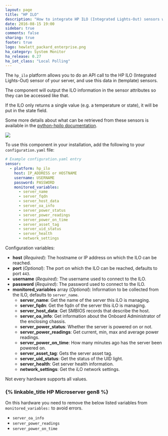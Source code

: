 ```yaml
---
layout: page
title: "HP ILO"
description: "How to integrate HP ILO (Integrated Lights-Out) sensors within Home Assistant."
date: 2016-08-15 19:00
sidebar: true
comments: false
sharing: true
footer: true
logo: hewlett_packard_enterprise.png
ha_category: System Monitor
ha_release: 0.27
ha_iot_class: "Local Polling"
---
```


The `hp_ilo` platform allows you to do an API call to the HP ILO (Integrated Lights-Out) sensor of your server, and use this data in (template) sensors.

The component will output the ILO information in the sensor attributes so they can be accessed like that. 

If the ILO only returns a single value (e.g. a temperature or state), it will be put in the state field.

Some more details about what can be retrieved from these sensors is available in the [python-hpilo documentation](http://pythonhosted.org/python-hpilo/).

<p class='img'>
  <img src='{{site_root}}/images/screenshots/hp_ilo.png' />
</p>


To use this component in your installation, add the following to your `configuration.yaml` file:

```yaml
# Example configuration.yaml entry
sensor:
  - platform: hp_ilo
    host: IP_ADDRESS or HOSTNAME
    username: USERNAME
    password: PASSWORD
    monitored_variables:
      - server_name
      - server_fqdn
      - server_host_data
      - server_oa_info
      - server_power_status
      - server_power_readings
      - server_power_on_time
      - server_asset_tag
      - server_uid_status
      - server_health
      - network_settings
```

Configuration variables:

- **host** (*Required*): The hostname or IP address on which the ILO can be reached.
- **port** (*Optional*): The port on which the ILO can be reached, defaults to port `443`.
- **username** (*Required*): The username used to connect to the ILO.
- **password** (*Required*): The password used to connect to the ILO.
- **monitored_variables** array (*Optional*): Information to be collected from the ILO, defaults to `server_name`.
  - **server_name**: Get the name of the server this iLO is managing.
  - **server_fqdn**: Get the fqdn of the server this iLO is managing.
  - **server_host_data**: Get SMBIOS records that describe the host.
  - **server_oa_info**: Get information about the Onboard Administrator of the enclosing chassis.
  - **server_power_status**: Whether the server is powered on or not.
  - **server_power_readings**: Get current, min, max and average power readings.
  - **server_power_on_time**: How many minutes ago has the server been powered on.
  - **server_asset_tag**: Gets the server asset tag.
  - **server_uid_status**: Get the status of the UID light.
  - **server_health**: Get server health information.
  - **network_settings**: Get the iLO network settings.

<p class='note warning'>
Not every hardware supports all values.
</p>

### {% linkable_title HP Microserver gen8 %}

On this hardware you need to remove the below listed variables from `monitored_variables:` to avoid errors.

- `server_oa_info`
- `server_power_readings`
- `server_power_on_time`
